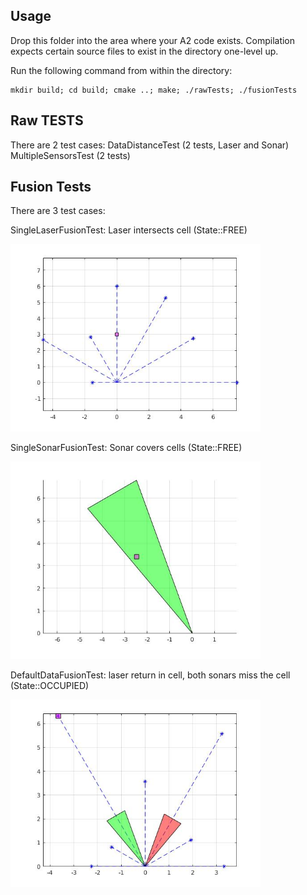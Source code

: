 ## Usage

Drop this folder into the area where your A2 code exists. Compilation expects certain source files to exist in the directory one-level up.

Run the following command from within the directory:
```
mkdir build; cd build; cmake ..; make; ./rawTests; ./fusionTests
```

## Raw TESTS

There are 2 test cases: 
DataDistanceTest (2 tests, Laser and Sonar)
MultipleSensorsTest (2 tests)

## Fusion Tests

There are 3 test cases: 

SingleLaserFusionTest: Laser intersects cell (State::FREE) 

<img src="pics/SingleLaserFusionTest.jpg" alt="Laser intersects cell" width="400px"/>

SingleSonarFusionTest: Sonar covers cells (State::FREE)

<img src="pics/SingleSonarFusionTest.jpg" alt="Sonar covers cell" width="400px"/>

DefaultDataFusionTest: laser return in cell, both sonars miss the cell (State::OCCUPIED)

<img src="pics/DefaultDataFusionTest.jpg" alt="Sonars do not cover cell, laser return in cell" width="400px"/>


